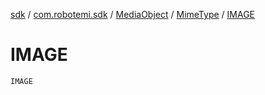 [sdk](../../../index.md) / [com.robotemi.sdk](../../index.md) / [MediaObject](../index.md) / [MimeType](index.md) / [IMAGE](./-i-m-a-g-e.md)

# IMAGE

`IMAGE`